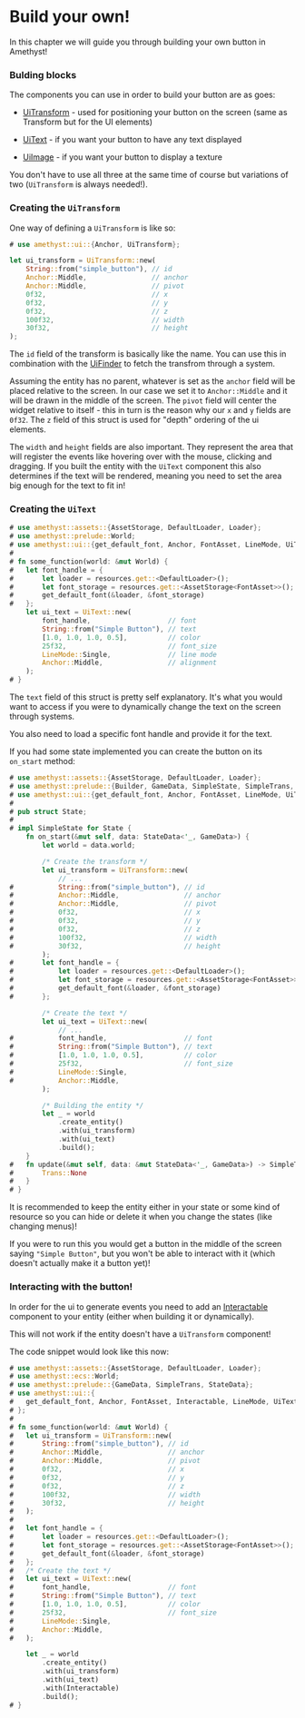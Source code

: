 # Build your own!

In this chapter we will guide you through building your own button in Amethyst!

### Bulding blocks

The components you can use in order to build your button are as goes:

- [UiTransform](https://docs.amethyst.rs/master/amethyst_ui/struct.UiTransform.html) -
  used for positioning your button on the screen (same as Transform but for the UI elements)

- [UiText](https://docs.amethyst.rs/master/amethyst_ui/struct.UiText.html) -
  if you want your button to have any text displayed

- [UiImage](https://docs.amethyst.rs/master/amethyst_ui/enum.UiImage.html) -
  if you want your button to display a texture

You don't have to use all three at the same time of course but variations of two (`UiTransform` is always needed!).

### Creating the `UiTransform`

One way of defining a `UiTransform` is like so:

```rust
# use amethyst::ui::{Anchor, UiTransform};

let ui_transform = UiTransform::new(
    String::from("simple_button"), // id
    Anchor::Middle,                // anchor
    Anchor::Middle,                // pivot
    0f32,                          // x
    0f32,                          // y
    0f32,                          // z
    100f32,                        // width
    30f32,                         // height
);
```

The `id` field of the transform is basically like the name. You can use this in combination with the
[UiFinder](https://docs.amethyst.rs/master/amethyst_ui/struct.UiFinder.html) to fetch the transfrom through a system.

Assuming the entity has no parent, whatever is set as the `anchor` field will be placed relative to the screen. In our case
we set it to `Anchor::Middle` and it will be drawn in the middle of the screen. The `pivot` field will center the widget
relative to itself - this in turn is the reason why our `x` and `y` fields are `0f32`. The `z` field of this struct
is used for "depth" ordering of the ui elements.

The `width` and `height` fields are also important. They represent the area that will register the events like hovering over
with the mouse, clicking and dragging. If you built the entity with the `UiText` component this also determines if the text will be rendered,
meaning you need
to set the area big enough for the text to fit in!

### Creating the `UiText`

```rust
# use amethyst::assets::{AssetStorage, DefaultLoader, Loader};
# use amethyst::prelude::World;
# use amethyst::ui::{get_default_font, Anchor, FontAsset, LineMode, UiText};
# 
# fn some_function(world: &mut World) {
#   let font_handle = {
#       let loader = resources.get::<DefaultLoader>();
#       let font_storage = resources.get::<AssetStorage<FontAsset>>();
#       get_default_font(&loader, &font_storage)
#   };
    let ui_text = UiText::new(
        font_handle,                   // font
        String::from("Simple Button"), // text
        [1.0, 1.0, 1.0, 0.5],          // color
        25f32,                         // font_size
        LineMode::Single,              // line mode
        Anchor::Middle,                // alignment
    );
# }
```

The `text` field of this struct is pretty self explanatory. It's what you would want to access if
you were to dynamically change the text on the screen through systems.

You also need to load a specific font handle and provide it for the text.

If you had some state implemented you can create the button on its `on_start` method:

```rust
# use amethyst::assets::{AssetStorage, DefaultLoader, Loader};
# use amethyst::prelude::{Builder, GameData, SimpleState, SimpleTrans, StateData, Trans, World};
# use amethyst::ui::{get_default_font, Anchor, FontAsset, LineMode, UiText, UiTransform};
# 
# pub struct State;
# 
# impl SimpleState for State {
    fn on_start(&mut self, data: StateData<'_, GameData>) {
        let world = data.world;

        /* Create the transform */
        let ui_transform = UiTransform::new(
            // ...
#           String::from("simple_button"), // id
#           Anchor::Middle,                // anchor
#           Anchor::Middle,                // pivot
#           0f32,                          // x
#           0f32,                          // y
#           0f32,                          // z
#           100f32,                        // width
#           30f32,                         // height
        );
#       let font_handle = {
#           let loader = resources.get::<DefaultLoader>();
#           let font_storage = resources.get::<AssetStorage<FontAsset>>();
#           get_default_font(&loader, &font_storage)
#       };

        /* Create the text */
        let ui_text = UiText::new(
            // ...
#           font_handle,                   // font
#           String::from("Simple Button"), // text
#           [1.0, 1.0, 1.0, 0.5],          // color
#           25f32,                         // font_size
#           LineMode::Single,
#           Anchor::Middle,
        );

        /* Building the entity */
        let _ = world
            .create_entity()
            .with(ui_transform)
            .with(ui_text)
            .build();
    }
#   fn update(&mut self, data: &mut StateData<'_, GameData>) -> SimpleTrans {
#       Trans::None
#   }
# }
```

It is recommended to keep the entity either in your state or some kind of resource so you
can hide or delete it when you change the states (like changing menus)!

If you were to run this you would get a button in the middle of the screen saying `"Simple Button"`, but
you won't be able to interact with it (which doesn't actually make it a button yet)!

### Interacting with the button!

In order for the ui to generate events you need to add an [Interactable](https://docs.amethyst.rs/master/amethyst_ui/struct.Interactable.html)
component to your entity (either when building it or dynamically).

This will not work if the entity doesn't
have a `UiTransform` component!

The code snippet would look like this now:

```rust
# use amethyst::assets::{AssetStorage, DefaultLoader, Loader};
# use amethyst::ecs::World;
# use amethyst::prelude::{GameData, SimpleTrans, StateData};
# use amethyst::ui::{
#   get_default_font, Anchor, FontAsset, Interactable, LineMode, UiText, UiTransform,
# };
# 
# fn some_function(world: &mut World) {
#   let ui_transform = UiTransform::new(
#       String::from("simple_button"), // id
#       Anchor::Middle,                // anchor
#       Anchor::Middle,                // pivot
#       0f32,                          // x
#       0f32,                          // y
#       0f32,                          // z
#       100f32,                        // width
#       30f32,                         // height
#   );
# 
#   let font_handle = {
#       let loader = resources.get::<DefaultLoader>();
#       let font_storage = resources.get::<AssetStorage<FontAsset>>();
#       get_default_font(&loader, &font_storage)
#   };
#   /* Create the text */
#   let ui_text = UiText::new(
#       font_handle,                   // font
#       String::from("Simple Button"), // text
#       [1.0, 1.0, 1.0, 0.5],          // color
#       25f32,                         // font_size
#       LineMode::Single,
#       Anchor::Middle,
#   );

    let _ = world
        .create_entity()
        .with(ui_transform)
        .with(ui_text)
        .with(Interactable)
        .build();
# }
```

